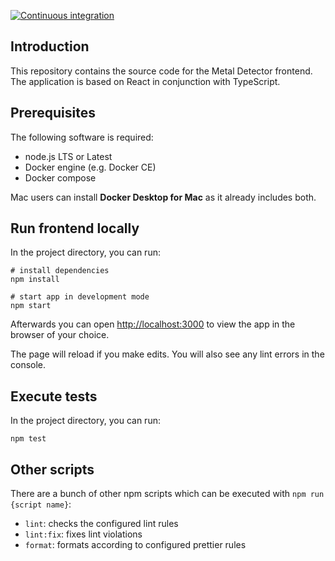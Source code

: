 [![Continuous integration](https://github.com/MetalDetectorRocks/metal-detector-frontend/actions/workflows/ci.yml/badge.svg)](https://github.com/MetalDetectorRocks/metal-detector-frontend/actions/workflows/ci.yml)

## Introduction

This repository contains the source code for the Metal Detector frontend. The application is based on React in conjunction with TypeScript.

## Prerequisites

The following software is required:

- node.js LTS or Latest
- Docker engine (e.g. Docker CE)
- Docker compose

Mac users can install **Docker Desktop for Mac** as it already includes both.

## Run frontend locally

In the project directory, you can run:

```shell
# install dependencies
npm install

# start app in development mode
npm start
````

Afterwards you can open [http://localhost:3000](http://localhost:3000) to view the app in the browser of your choice.

The page will reload if you make edits. You will also see any lint errors in the console.

## Execute tests

In the project directory, you can run:

```shell
npm test
```

## Other scripts

There are a bunch of other npm scripts which can be executed with `npm run {script name}`:

- `lint`: checks the configured lint rules
- `lint:fix`: fixes lint violations
- `format`: formats according to configured prettier rules
